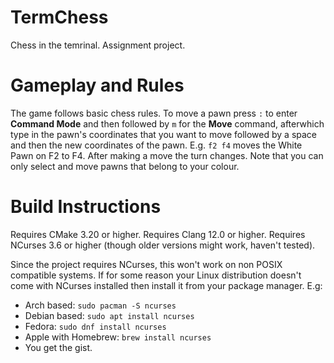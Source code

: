 # TermChess
Chess in the temrinal.
Assignment project.

# Gameplay and Rules
The game follows basic chess rules.
To move a pawn press ```:``` to enter **Command Mode** and then followed by ```m```
for the **Move** command, afterwhich type in the pawn's coordinates that you want to move
followed by a space and then the new coordinates of the pawn.
E.g. ```f2 f4``` moves the White Pawn on F2 to F4.
After making a move the turn changes.
Note that you can only select and move pawns that belong to your colour.

# Build Instructions
Requires CMake 3.20 or higher.
Requires Clang 12.0 or higher.
Requires NCurses 3.6 or higher (though older versions might work, haven't tested).

Since the project requires NCurses, this won't work on non POSIX compatible systems.
If for some reason your Linux distribution doesn't come with NCurses installed then install it from your package manager.
E.g:
- Arch based: ``` sudo pacman -S ncurses ```
- Debian based: ```sudo apt install ncurses```
- Fedora: ```sudo dnf install ncurses```
- Apple with Homebrew: ```brew install ncurses```
- You get the gist.
